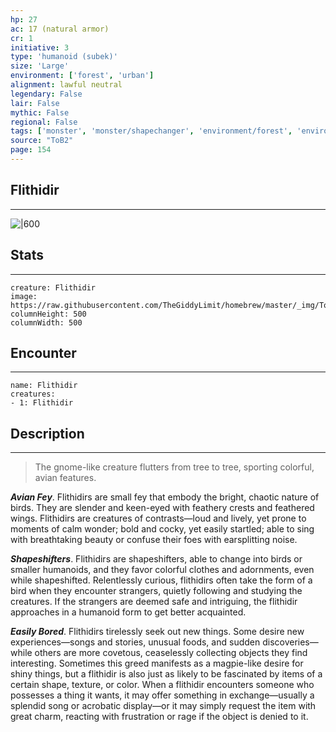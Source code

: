 ```yaml
---
hp: 27
ac: 17 (natural armor)
cr: 1
initiative: 3
type: 'humanoid (subek)'    
size: 'Large'
environment: ['forest', 'urban']
alignment: lawful neutral
legendary: False
lair: False
mythic: False
regional: False
tags: ['monster', 'monster/shapechanger', 'environment/forest', 'environment/urban']
source: "ToB2"
page: 154
---
```


## Flithidir
---

![|600](https://raw.githubusercontent.com/TheGiddyLimit/homebrew/master/_img/ToB2/creature/Flithidir.webp)

## Stats
---

```statblock
creature: Flithidir
image: https://raw.githubusercontent.com/TheGiddyLimit/homebrew/master/_img/ToB2/creature/token/Flithidir%20%28Token%29.png
columnHeight: 500
columnWidth: 500
```

## Encounter
---

```encounter-table
name: Flithidir
creatures:
- 1: Flithidir
```

## Description
---
>The gnome-like creature flutters from tree to tree, sporting colorful, avian features.

**_Avian Fey_**. Flithidirs are small fey that embody the bright, chaotic nature of birds. They are slender and keen-eyed with feathery crests and feathered wings. Flithidirs are creatures of contrasts—loud and lively, yet prone to moments of calm wonder; bold and cocky, yet easily startled; able to sing with breathtaking beauty or confuse their foes with earsplitting noise.

**_Shapeshifters_**. Flithidirs are shapeshifters, able to change into birds or smaller humanoids, and they favor colorful clothes and adornments, even while shapeshifted. Relentlessly curious, flithidirs often take the form of a bird when they encounter strangers, quietly following and studying the creatures. If the strangers are deemed safe and intriguing, the flithidir approaches in a humanoid form to get better acquainted.

**_Easily Bored_**. Flithidirs tirelessly seek out new things. Some desire new experiences—songs and stories, unusual foods, and sudden discoveries—while others are more covetous, ceaselessly collecting objects they find interesting. Sometimes this greed manifests as a magpie-like desire for shiny things, but a flithidir is also just as likely to be fascinated by items of a certain shape, texture, or color. When a flithidir encounters someone who possesses a thing it wants, it may offer something in exchange—usually a splendid song or acrobatic display—or it may simply request the item with great charm, reacting with frustration or rage if the object is denied to it.






